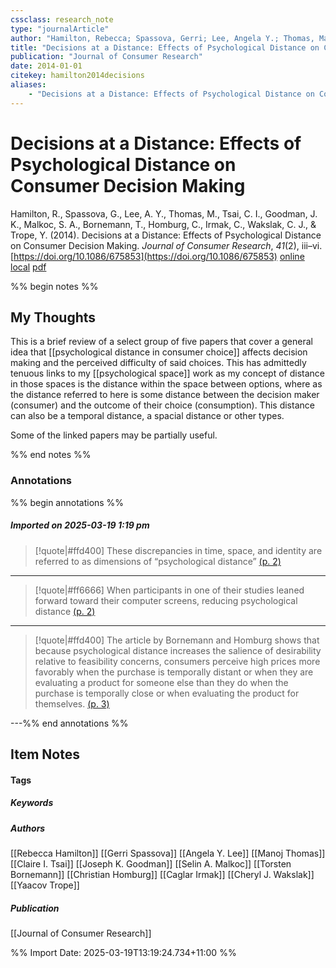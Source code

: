 ```yaml
---
cssclass: research_note
type: "journalArticle"
author: "Hamilton, Rebecca; Spassova, Gerri; Lee, Angela Y.; Thomas, Manoj; Tsai, Claire I.; Goodman, Joseph K.; Malkoc, Selin A.; Bornemann, Torsten; Homburg, Christian; Irmak, Caglar; Wakslak, Cheryl J.; Trope, Yaacov"
title: "Decisions at a Distance: Effects of Psychological Distance on Consumer Decision Making"
publication: "Journal of Consumer Research"
date: 2014-01-01
citekey: hamilton2014decisions
aliases: 
    - "Decisions at a Distance: Effects of Psychological Distance on Consumer Decision Making"
---
```


# Decisions at a Distance: Effects of Psychological Distance on Consumer Decision Making

Hamilton, R., Spassova, G., Lee, A. Y., Thomas, M., Tsai, C. I., Goodman, J. K., Malkoc, S. A., Bornemann, T., Homburg, C., Irmak, C., Wakslak, C. J., & Trope, Y. (2014). Decisions at a Distance: Effects of Psychological Distance on Consumer Decision Making. _Journal of Consumer Research_, _41_(2), iii–vi. [https://doi.org/10.1086/675853](https://doi.org/10.1086/675853)
[online](http://zotero.org/users/7162438/items/JNDFUQTT) [local](zotero://select/library/items/JNDFUQTT) [pdf](file:///home/gjc216/Zotero/storage/4VACVXRU/Hamilton%20et%20al.%20-%202014%20-%20Decisions%20at%20a%20Distance%20Effects%20of%20Psychological%20Distance%20on%20Consumer%20Decision%20Making.pdf)
 

 
%% begin notes %%

## My Thoughts

This is a brief review of a select group of five papers that cover a general idea that [[psychological distance in consumer choice]] affects decision making and the perceived difficulty of said choices. This has admittedly tenuous links to my [[psychological space]] work as my concept of distance in those spaces is the distance within the space between options, where as the distance referred to here is some distance between the decision maker (consumer) and the outcome of their choice (consumption). This distance can also be a temporal distance, a spacial distance or other types.

Some of the linked papers may be partially useful.

%% end notes %%

### Annotations

%% begin annotations %%

##### Imported on 2025-03-19 1:19 pm
>[!quote|#ffd400]
>These discrepancies in time, space, and identity are referred to as dimensions of “psychological distance” [(p. 2)](zotero://open-pdf/library/items/4VACVXRU?page=2&annotation=DK57RI9G)

---
>[!quote|#ff6666]
>When participants in one of their studies leaned forward toward their computer screens, reducing psychological distance [(p. 2)](zotero://open-pdf/library/items/4VACVXRU?page=2&annotation=7CC29S9Q)

---
>[!quote|#ffd400]
>The article by Bornemann and Homburg shows that because psychological distance increases the salience of desirability relative to feasibility concerns, consumers perceive high prices more favorably when the purchase is temporally distant or when they are evaluating a product for someone else than they do when the purchase is temporally close or when evaluating the product for themselves. [(p. 3)](zotero://open-pdf/library/items/4VACVXRU?page=3&annotation=24YUVIDF)

---%% end annotations %%

## Item Notes

#### Tags

##### Keywords
##### Authors

[[Rebecca Hamilton]] [[Gerri Spassova]] [[Angela Y. Lee]] [[Manoj Thomas]] [[Claire I. Tsai]] [[Joseph K. Goodman]] [[Selin A. Malkoc]] [[Torsten Bornemann]] [[Christian Homburg]] [[Caglar Irmak]] [[Cheryl J. Wakslak]] [[Yaacov Trope]]

##### Publication

[[Journal of Consumer Research]]


%% Import Date: 2025-03-19T13:19:24.734+11:00 %%
